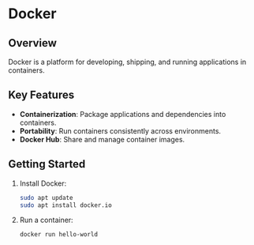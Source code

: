 # Docker

## Overview
Docker is a platform for developing, shipping, and running applications in containers.

## Key Features
- **Containerization**: Package applications and dependencies into containers.
- **Portability**: Run containers consistently across environments.
- **Docker Hub**: Share and manage container images.

## Getting Started
1. Install Docker:
   ```bash
   sudo apt update
   sudo apt install docker.io
   ```
2. Run a container:
   ```bash
   docker run hello-world
   ```
